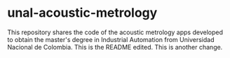 # unal-acoustic-metrology
This repository shares the code of the acoustic metrology apps developed to obtain the master's degree in Industrial Automation from Universidad Nacional de Colombia.
This is the README edited.
This is another change.
